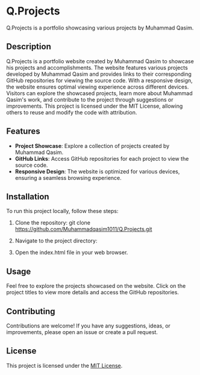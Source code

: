 # Q.Projects

Q.Projects is a portfolio showcasing various projects by Muhammad Qasim.

## Description

Q.Projects is a portfolio website created by Muhammad Qasim to showcase his projects and accomplishments. The website features various projects developed by Muhammad Qasim and provides links to their corresponding GitHub repositories for viewing the source code. With a responsive design, the website ensures optimal viewing experience across different devices. Visitors can explore the showcased projects, learn more about Muhammad Qasim's work, and contribute to the project through suggestions or improvements. This project is licensed under the MIT License, allowing others to reuse and modify the code with attribution.



## Features

- **Project Showcase**: Explore a collection of projects created by Muhammad Qasim.
- **GitHub Links**: Access GitHub repositories for each project to view the source code.
- **Responsive Design**: The website is optimized for various devices, ensuring a seamless browsing experience.

## Installation

To run this project locally, follow these steps:

1. Clone the repository:
git clone https://github.com/Muhammadqasim1011/Q.Projects.git

2. Navigate to the project directory:

3. Open the index.html file in your web browser.

## Usage

Feel free to explore the projects showcased on the website. Click on the project titles to view more details and access the GitHub repositories.

## Contributing

Contributions are welcome! If you have any suggestions, ideas, or improvements, please open an issue or create a pull request.

## License

This project is licensed under the [MIT License](https://opensource.org/licenses/MIT).


